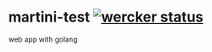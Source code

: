 martini-test [![wercker status](https://app.wercker.com/status/b5c7a1a387c7239fc2d2fea15bf166dd/m "wercker status")](https://app.wercker.com/project/bykey/b5c7a1a387c7239fc2d2fea15bf166dd)
==========

web app with golang
